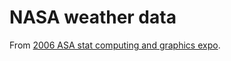 # NASA weather data

From [2006 ASA stat computing and graphics expo](http://stat-computing.org/dataexpo/2006/).

